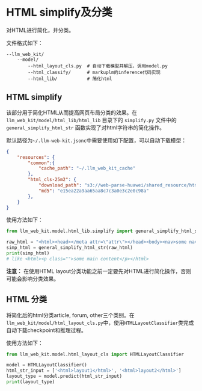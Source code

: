 # HTML simplify及分类

对HTML进行简化，并分类。

文件格式如下：

```
--llm_web_kit/
	--model/
		--html_layout_cls.py  # 自动下载模型并解压，调用model.py
		--html_classify/      # markuplm的inference代码实现
		--html_lib/			  # 简化html
```

## HTML simplify

该部分用于简化HTML从而提高网页布局分类的效果。在 `llm_web_kit/model/html_lib/html_lib` 目录下的 `simplify.py` 文件中的 `general_simplify_html_str` 函数实现了对html字符串的简化操作。

默认路径为`~/.llm-web-kit.jsonc`中需要使用如下配置，可以自动下载模型：

```json
{
    "resources": {
        "common":{
            "cache_path": "~/.llm_web_kit_cache"
        },
        "html_cls-25m2": {
            "download_path": "s3://web-parse-huawei/shared_resource/html_layout_cls/html_cls_25m2.zip",
            "md5": "e15ea22a9aa65aa8c7c3a0e3c2e0c98a"
        },
	}
}
```

使用方法如下：

```python
from llm_web_kit.model.html_lib.simplify import general_simplify_html_str

raw_html = "<html><head></meta attr=\"attr\"></head><body><nav>some nav content</nav><p>some main content</p></body></html>"
simp_html = general_simplify_html_str(raw_html)
print(simp_html)
# like <html><p class="">some main content</p></html>
```

**注意：** 在使用HTML layout分类功能之前一定要先对HTML进行简化操作，否则可能会影响分类效果。

## HTML 分类

将简化后的html分类article, forum, other三个类别。在`llm_web_kit/model/html_layout_cls.py`中，使用`HTMLLayoutClassifier`类完成自动下载checkpoint和推理过程。

使用方法如下：

```python
from llm_web_kit.model.html_layout_cls import HTMLLayoutClassifier

model = HTMLLayoutClassifier()
html_str_input = ['<html>layout1</html>', '<html>layout2</html>']
layout_type = model.predict(html_str_input)
print(layout_type)
```
